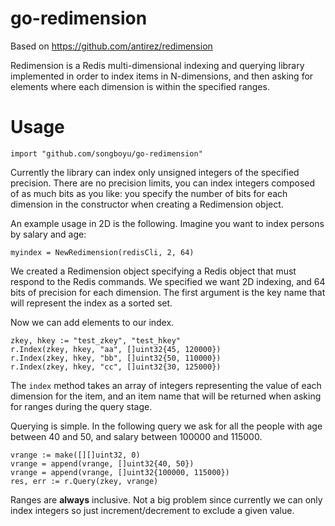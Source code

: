 go-redimension
===

Based on https://github.com/antirez/redimension

Redimension is a Redis multi-dimensional indexing and querying library
implemented in order to index items in N-dimensions, and then asking for elements
where each dimension is within the specified ranges.

Usage
===

    import "github.com/songboyu/go-redimension"


Currently the library can index only unsigned integers of the specified
precision. There are no precision limits, you can index integers composed
of as much bits as you like: you specify the number of bits for each dimension
in the constructor when creating a Redimension object.

An example usage in 2D is the following. Imagine you want to index persons
by salary and age:

    myindex = NewRedimension(redisCli, 2, 64)

We created a Redimension object specifying a Redis object that must respond
to the Redis commands. We specified we want 2D indexing, and 64 bits of
precision for each dimension. The first argument is the key name that will
represent the index as a sorted set.

Now we can add elements to our index.

    zkey, hkey := "test_zkey", "test_hkey"
	r.Index(zkey, hkey, "aa", []uint32{45, 120000})
	r.Index(zkey, hkey, "bb", []uint32{50, 110000})
	r.Index(zkey, hkey, "cc", []uint32{30, 125000})

The `index` method takes an array of integers representing the value of each
dimension for the item, and an item name that will be returned when asking
for ranges during the query stage.

Querying is simple. In the following query we ask for all the people with
age between 40 and 50, and salary between 100000 and 115000.

    vrange := make([][]uint32, 0)
	vrange = append(vrange, []uint32{40, 50})
	vrange = append(vrange, []uint32{100000, 115000})
	res, err := r.Query(zkey, vrange)

Ranges are **always** inclusive. Not a big problem since currently we can
only index integers so just increment/decrement to exclude a given value.
